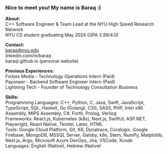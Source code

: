 ### Nice to meet you! My name is Baraq :)

<!--
**baraql/baraql** is a ✨ _special_ ✨ repository because its `README.md` (this file) appears on your GitHub profile.

Here are some ideas to get you started:

- 🔭 I’m currently working on ...
- 🌱 I’m currently learning ...
- 👯 I’m looking to collaborate on ...
- 🤔 I’m looking for help with ...
- 💬 Ask me about ...
- 📫 How to reach me: ...
- 😄 Pronouns: ...
- ⚡ Fun fact: ...
-->

**About:** <br />
C++ Software Engineer & Team Lead at the NYU High Speed Research Network <br />
NYU CS student graduating May 2024 (GPA 3.99/4.0) <br />

**Contact:** <br />
baraq@nyu.edu <br />
linkedin.com/in/baraq <br />
baraql.github.io (personal website) <br />

**Previous Experiences:** <br />
Forbes Media - Technology Operations Intern (Paid) <br />
Payoneer - Backend Software Engineer Intern (Paid) <br />
Lightning Tech - Founder of Technology Consultation Business <br />

**Skills:** <br />
Programming Languages: C++, Python, C, Java, Swift, JavaScript, TypeScript, SQL, Haskell, Go (Golang), CSS, SASS, PHP, Intel x86 Assembly, MIPS Assembly, C#, Forth, Prolog, Verilog <br />
Frameworks: React.js, Kubernetes (k8s), Next.js, SwiftUI, ASP.NET, Playwright, React Native, Tkinter, Latex, HTML <br />
Tools: Google Cloud Platform, Git, K6, Dynatrace, Coralogix, Google Firebase, MongoDB, MSSQL Server, Gatsby, k9s, Stern, NumPy, Matplotlib, Next.js, Argo, Microsoft Azure DevOps, Jira, VSCode, Xcode <br />
Languages: English (Native), Hebrew (Native) <br />
